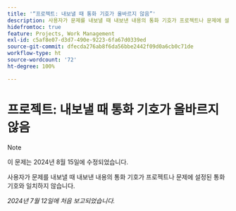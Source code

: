 ```yaml
---
title: '“프로젝트: 내보낼 때 통화 기호가 올바르지 않음”'
description: 사용자가 문제를 내보낼 때 내보낸 내용의 통화 기호가 프로젝트나 문제에 설정된 통화 기호와 일치하지 않습니다.
hidefromtoc: true
feature: Projects, Work Management
exl-id: c5af8e07-d3d7-490e-9223-6fa67d0339ed
source-git-commit: dfecda276ab8f6da56bbe2442f09d0a6cb0c71de
workflow-type: ht
source-wordcount: '72'
ht-degree: 100%

---
```


# 프로젝트: 내보낼 때 통화 기호가 올바르지 않음

>[!NOTE]
>
>이 문제는 2024년 8월 15일에 수정되었습니다.

사용자가 문제를 내보낼 때 내보낸 내용의 통화 기호가 프로젝트나 문제에 설정된 통화 기호와 일치하지 않습니다.

_2024년 7월 12일에 처음 보고되었습니다._
